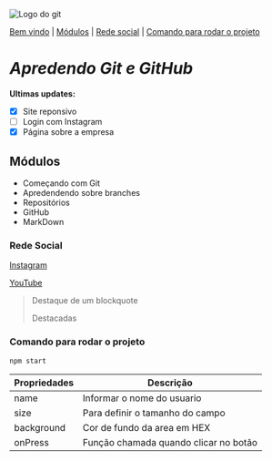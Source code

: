 ![Logo do git](https://storage.googleapis.com/workover/courses/banners/93388ff2b17bf2c8b3cf1c780c23d120.png)

[Bem vindo](#apredendo-git-e-github) |
[Módulos](#módulos) |
[Rede social](#rede-social) |
[Comando para rodar o projeto](#comando-para-rodar-o-projeto)


# _Apredendo Git e GitHub_

**Ultimas updates:**
- [x] Site reponsivo
- [ ] Login com Instagram
- [x] Página sobre a empresa

## Módulos
* Começando com Git
* Apredendendo sobre branches
* Repositórios
* GitHub
* MarkDown


### Rede Social 
[Instagram](https://instagram.com/o.nogueira.__)

[YouTube](https://youtube.com/c/sujeitoprogramador)


>Destaque de um  blockquote
>
> Destacadas

### Comando para rodar o projeto

```
npm start
```

Propriedades | Descrição 
------------ | ---------
name | Informar o nome do usuario 
size | Para definir o tamanho do campo 
background | Cor de fundo da area em HEX
onPress | Função chamada quando clicar no botão 